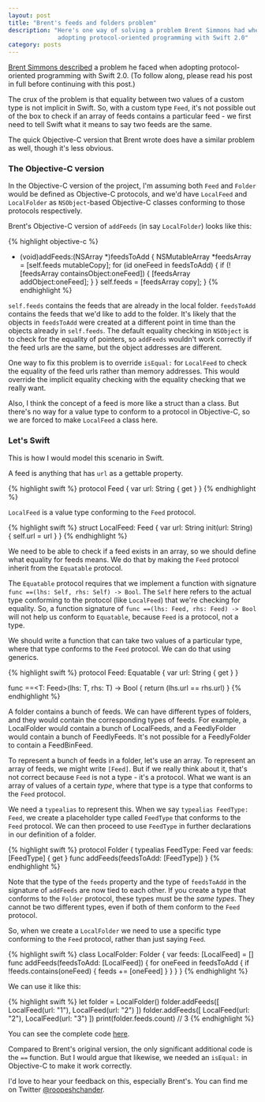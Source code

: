 ```yaml
---
layout: post
title: "Brent's feeds and folders problem"
description: "Here's one way of solving a problem Brent Simmons had when
              adopting protocol-oriented programming with Swift 2.0"
category: posts
---
```


[Brent Simmons described][] a problem he faced when adopting
protocol-oriented programming with Swift 2.0. (To follow along, please
read his post in full before continuing with this post.)

[Brent Simmons described]: http://inessential.com/2015/07/19/secret_projects_diary_2_swift_2_0_prot

The crux of the problem is that equality between two values of a custom
type is not implicit in Swift. So, with a custom type `Feed`, it's not
possible out of the box to check if an array of feeds contains a
particular feed - we first need to tell Swift what it means to say two
feeds are the same.

The quick Objective-C version that Brent wrote does have a similar
problem as well, though it's less obvious.

### The Objective-C version

In the Objective-C version of the project, I'm assuming both `Feed` and
`Folder` would be defined as Objective-C protocols, and we'd have
`LocalFeed` and `LocalFolder` as `NSObject`-based Objective-C classes
conforming to those protocols respectively.

Brent's Objective-C version of `addFeeds` (in say `LocalFolder`)
looks like this:

{% highlight objective-c %}
- (void)addFeeds:(NSArray *)feedsToAdd {
  NSMutableArray *feedsArray = [self.feeds mutableCopy];
  for (id<Feed> oneFeed in feedsToAdd) {
    if (![feedsArray containsObject:oneFeed]) {
      [feedsArray addObject:oneFeed];
    }
  }
  self.feeds = [feedsArray copy];
}
{% endhighlight %}

`self.feeds` contains the feeds that are already in the local folder.
`feedsToAdd` contains the feeds that we'd like to add to the folder.
It's likely that the objects in `feedsToAdd` were created at a different
point in time than the objects already in `self.feeds`.  The default
equality checking in `NSObject` is to check for the equality of
pointers, so `addFeeds` wouldn't work correctly if the feed urls are the
same, but the object addresses are different.

One way to fix this problem is to override `isEqual:` for `LocalFeed`
to check the equality of the feed urls rather than memory addresses.
This would override the implicit equality checking with the equality
checking that we really want.

Also, I think the concept of a feed is more like a struct than a class.
But there's no way for a value type to conform to a protocol in
Objective-C, so we are forced to make `LocalFeed` a class here.

### Let's Swift

This is how I would model this scenario in Swift.

A feed is anything that has `url` as a gettable property.

{% highlight swift %}
protocol Feed {
    var url: String { get }
}
{% endhighlight %}

`LocalFeed` is a value type conforming to the `Feed` protocol.

{% highlight swift %}
struct LocalFeed: Feed {
    var url: String
    init(url: String) {
        self.url = url
    }
}
{% endhighlight %}

We need to be able to check if a feed exists in an array, so we should
define what equality for feeds means. We do that by making the `Feed`
protocol inherit from the `Equatable` protocol.

The `Equatable` protocol requires that we implement a function with
signature `func ==(lhs: Self, rhs: Self) -> Bool`. The `Self` here
refers to the actual type conforming to the protocol (like `LocalFeed`)
that we're checking for equality. So, a function signature of `func
==(lhs: Feed, rhs: Feed) -> Bool` will not help us conform to
`Equatable`, because `Feed` is a protocol, not a type.

We should write a function that can take two values of a particular
type, where that type conforms to the `Feed` protocol. We can do that
using generics.

{% highlight swift %}
protocol Feed: Equatable {
    var url: String { get }
}

func ==<T: Feed>(lhs: T, rhs: T) -> Bool {
    return (lhs.url == rhs.url)
}
{% endhighlight %}

A folder contains a bunch of feeds.  We can have different types of
folders, and they would contain the corresponding types of feeds. For
example, a LocalFolder would contain a bunch of LocalFeeds, and a
FeedlyFolder would contain a bunch of FeedlyFeeds. It's not possible for
a FeedlyFolder to contain a FeedBinFeed.

To represent a bunch of feeds in a folder, let's use an array.
To represent an array of feeds, we might write `[Feed]`. But if we
really think about it, that's not correct because `Feed` is not a type -
it's a protocol. What we want is an array of values of a certain _type_,
where that type is a type that conforms to the `Feed` protocol.

We need a `typealias` to represent this. When we say `typealias
FeedType: Feed`, we create a placeholder type called `FeedType` that
conforms to the `Feed` protocol. We can then proceed to use `FeedType`
in further declarations in our definition of a folder.

{% highlight swift %}
protocol Folder {
    typealias FeedType: Feed
    var feeds: [FeedType] { get }
    func addFeeds(feedsToAdd: [FeedType])
}
{% endhighlight %}

Note that the type of the `feeds` property and the type of `feedsToAdd`
in the signature of `addFeeds` are now tied to each other. If you create
a type that conforms to the `Folder` protocol, these types must be the
_same types_.  They cannot be two different types, even if both of them
conform to the `Feed` protocol.

So, when we create a `LocalFolder` we need to use a specific type
conforming to the `Feed` protocol, rather than just saying `Feed`.

{% highlight swift %}
class LocalFolder: Folder {
    var feeds: [LocalFeed] = []
    func addFeeds(feedsToAdd: [LocalFeed]) {
        for oneFeed in feedsToAdd {
            if !feeds.contains(oneFeed) {
                feeds += [oneFeed]
            }
        }
    }
}
{% endhighlight %}

We can use it like this:

{% highlight swift %}
let folder = LocalFolder()
folder.addFeeds([ LocalFeed(url: "1"), LocalFeed(url: "2") ])
folder.addFeeds([ LocalFeed(url: "2"), LocalFeed(url: "3") ])
print(folder.feeds.count) // 3
{% endhighlight %}

You can see the complete code
[here](https://gist.github.com/roop/5bb4713110093e96adb1). 

Compared to Brent's original version, the only significant additional
code is the `==` function. But I would argue that likewise, we needed an
`isEqual:` in Objective-C to make it work correctly.

I'd love to hear your feedback on this, especially Brent's. You can find
me on Twitter [@roopeshchander](http://twitter.com/roopeshchander).

